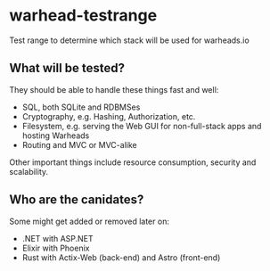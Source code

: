 # warhead-testrange
Test range to determine which stack will be used for warheads.io

## What will be tested?
They should be able to handle these things fast and well:
* SQL, both SQLite and RDBMSes
* Cryptography, e.g. Hashing, Authorization, etc.
* Filesystem, e.g. serving the Web GUI for non-full-stack apps and hosting Warheads
* Routing and MVC or MVC-alike

Other important things include resource consumption, security and scalability.
## Who are the canidates?
Some might get added or removed later on:
* .NET with ASP.NET
* Elixir with Phoenix
* Rust with Actix-Web (back-end) and Astro (front-end)
